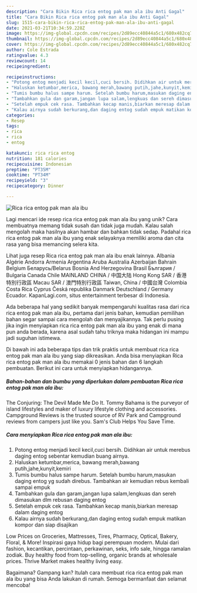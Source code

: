 ```yaml
---
description: "Cara Bikin Rica rica entog pak man ala ibu Anti Gagal"
title: "Cara Bikin Rica rica entog pak man ala ibu Anti Gagal"
slug: 1515-cara-bikin-rica-rica-entog-pak-man-ala-ibu-anti-gagal
date: 2021-03-21T10:34:59.228Z
image: https://img-global.cpcdn.com/recipes/2d89ecc40844a5c1/680x482cq70/rica-rica-entog-pak-man-ala-ibu-foto-resep-utama.jpg
thumbnail: https://img-global.cpcdn.com/recipes/2d89ecc40844a5c1/680x482cq70/rica-rica-entog-pak-man-ala-ibu-foto-resep-utama.jpg
cover: https://img-global.cpcdn.com/recipes/2d89ecc40844a5c1/680x482cq70/rica-rica-entog-pak-man-ala-ibu-foto-resep-utama.jpg
author: Cole Estrada
ratingvalue: 4.3
reviewcount: 14
recipeingredient:

recipeinstructions:
- "Potong entog menjadi kecil kecil,cuci bersih. Didihkan air untuk merebus daging entog sebentar kemudian buang airnya."
- "Haluskan ketumbar,merica, bawang merah,bawang putih,jahe,kunyit,kemiri"
- "Tumis bumbu halus sampe harum. Setelah bumbu harum,masukan daging entog yg sudah direbus. Tambahkan air kemudian rebus kembali sampai empuk"
- "Tambahkan gula dan garam,jangan lupa salam,lengkuas dan sereh dimasukan dlm rebusan daging entog"
- "Setelah empuk cek rasa. Tambahkan kecap manis,biarkan meresap dalam daging entog"
- "Kalau airnya sudah berkurang,dan daging entog sudah empuk matikan kompor dan siap disajikan"
categories:
- Resep
tags:
- rica
- rica
- entog

katakunci: rica rica entog 
nutrition: 181 calories
recipecuisine: Indonesian
preptime: "PT35M"
cooktime: "PT34M"
recipeyield: "3"
recipecategory: Dinner

---
```



![Rica rica entog pak man ala ibu](https://img-global.cpcdn.com/recipes/2d89ecc40844a5c1/680x482cq70/rica-rica-entog-pak-man-ala-ibu-foto-resep-utama.jpg)

Lagi mencari ide resep rica rica entog pak man ala ibu yang unik? Cara membuatnya memang tidak susah dan tidak juga mudah. Kalau salah mengolah maka hasilnya akan hambar dan bahkan tidak sedap. Padahal rica rica entog pak man ala ibu yang enak selayaknya memiliki aroma dan cita rasa yang bisa memancing selera kita.

Lihat juga resep Rica rica entog pak man ala ibu enak lainnya. Albania Algérie Andorra Armenia Argentina Aruba Australia Azerbaijan Bahrain Belgium Беларусь/Belarus Bosnia And Herzegovina Brasil България / Bulgaria Canada Chile MAINLAND CHINA / 中国大陆 Hong Kong SAR / 香港特別行政區 Macau SAR / 澳門特別行政區 Taiwan, China / 中國台灣 Colombia Costa Rica Cyprus Česká republika Danmark Deutschland / Germany Ecuador. KapanLagi.com, situs entertainment terbesar di Indonesia.

Ada beberapa hal yang sedikit banyak mempengaruhi kualitas rasa dari rica rica entog pak man ala ibu, pertama dari jenis bahan, kemudian pemilihan bahan segar sampai cara mengolah dan menyajikannya. Tak perlu pusing jika ingin menyiapkan rica rica entog pak man ala ibu yang enak di mana pun anda berada, karena asal sudah tahu triknya maka hidangan ini mampu jadi suguhan istimewa.


Di bawah ini ada beberapa tips dan trik praktis untuk membuat rica rica entog pak man ala ibu yang siap dikreasikan. Anda bisa menyiapkan Rica rica entog pak man ala ibu memakai 0 jenis bahan dan 6 langkah pembuatan. Berikut ini cara untuk menyiapkan hidangannya.

<!--inarticleads1-->

##### Bahan-bahan dan bumbu yang diperlukan dalam pembuatan Rica rica entog pak man ala ibu:



The Conjuring: The Devil Made Me Do It. Tommy Bahama is the purveyor of island lifestyles and maker of luxury lifestyle clothing and accessories. Campground Reviews is the trusted source of RV Park and Campground reviews from campers just like you. Sam&#39;s Club Helps You Save Time. 

<!--inarticleads2-->

##### Cara menyiapkan Rica rica entog pak man ala ibu:

1. Potong entog menjadi kecil kecil,cuci bersih. Didihkan air untuk merebus daging entog sebentar kemudian buang airnya.
1. Haluskan ketumbar,merica, bawang merah,bawang putih,jahe,kunyit,kemiri
1. Tumis bumbu halus sampe harum. Setelah bumbu harum,masukan daging entog yg sudah direbus. Tambahkan air kemudian rebus kembali sampai empuk
1. Tambahkan gula dan garam,jangan lupa salam,lengkuas dan sereh dimasukan dlm rebusan daging entog
1. Setelah empuk cek rasa. Tambahkan kecap manis,biarkan meresap dalam daging entog
1. Kalau airnya sudah berkurang,dan daging entog sudah empuk matikan kompor dan siap disajikan


Low Prices on Groceries, Mattresses, Tires, Pharmacy, Optical, Bakery, Floral, &amp; More! Inspirasi gaya hidup bagi perempuan modern. Mulai dari fashion, kecantikan, percintaan, perkawinan, seks, info sale, hingga ramalan zodiak. Buy healthy food from top-selling, organic brands at wholesale prices. Thrive Market makes healthy living easy. 

Bagaimana? Gampang kan? Itulah cara membuat rica rica entog pak man ala ibu yang bisa Anda lakukan di rumah. Semoga bermanfaat dan selamat mencoba!
